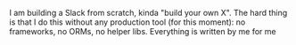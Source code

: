 I am building a Slack from scratch, kinda "build your own X". The hard thing is that I do this without any production tool (for this moment): no frameworks, no ORMs, no helper libs. Everything is written by me for me
